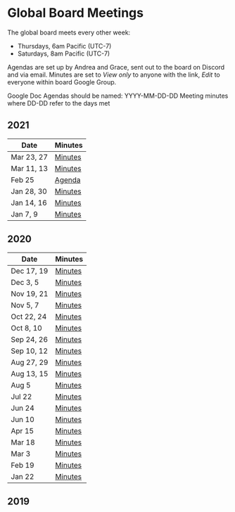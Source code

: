 # Global Board Meetings
The global board meets every other week: 
- Thursdays, 6am Pacific (UTC-7)
- Saturdays, 8am Pacific (UTC-7)

Agendas are set up by Andrea and Grace, sent out to the board on Discord and via email. 
Minutes are set to _View only_ to anyone with the link, _Edit_ to everyone within board Google Group.

Google Doc Agendas should be named: 
YYYY-MM-DD-DD Meeting minutes where DD-DD refer to the days met

## 2021

Date | Minutes
------------ | -------------
Mar 23, 27 | [Minutes](https://docs.google.com/document/d/1x_fGXDsHN3VapJUb79rYct4CzdDnaC2rF33NESs4iwU/edit?usp=sharing)
Mar 11, 13 |[Minutes](https://docs.google.com/document/d/16EXzs6lZZpYBasmpfBh52sJemlPll5RyN3KJZcyiT8Q/edit?usp=sharing)
Feb 25 | [Agenda](https://docs.google.com/document/d/1t1_M1_y5PF_djGu7C-fNd-OZ9Vfx7BJUHHKGdLoyyVw/edit?usp=sharing)
Jan 28, 30 | [Minutes](https://docs.google.com/document/d/1HxwN4m4XYXNo3gAOij-laR9uPIcINqeviEgalmqxv4s/edit?usp=sharing)
Jan 14, 16 | [Minutes](https://docs.google.com/document/d/1mwKnx7dgA_-P9U_nfKBx0UZqekHdCn54tML979q2H50/edit?usp=sharing)
Jan 7, 9 | [Minutes](https://docs.google.com/document/d/1_zuj3miyihhvJ5pG1sZv9xYDwSgfqHBMYp_eMa0JFsY/edit?usp=sharing)

## 2020

Date | Minutes
------------ | -------------
Dec 17, 19 | [Minutes](https://docs.google.com/document/d/1K0_CbyxyraVpMx9r1dbEmSY2mklxy12jR3kvC03rl0g/edit?usp=sharing)
Dec 3, 5 | [Minutes](https://docs.google.com/document/d/1TL88eS1tJRnszLHirCBbcUx6bngEE9GJfqKHmAw69po/edit?usp=sharing)
Nov 19, 21 | [Minutes](https://docs.google.com/document/d/1rnLiTVKC1EPXXPoV0ZN9rt7KtHLlHVHyn6JPvMWriC8/edit?usp=sharing)
Nov 5, 7 | [Minutes](https://docs.google.com/document/d/1lKCq_tlO0kMU8RhGv9_xTyeYCv-DbdTQMhEJbz07aEk/edit?usp=sharing)
Oct 22, 24 | [Minutes](https://docs.google.com/document/d/1a_8dRDSgEQtnr7TjXkdVAmtT6sjQ42Q1lERpDGHLkTo/edit?usp=sharing)
Oct 8, 10 | [Minutes](https://docs.google.com/document/d/1HYPlOuYcDcH8OY9YI5J5j5u0Hdv8BIfHXLtwmTFdYl0/edit?usp=sharing)
Sep 24, 26 | [Minutes](https://docs.google.com/document/d/1gTFkCOmP3IGOGbcjMe8g1p8oXqsmano7SiB_73e0c2c/edit?usp=sharing)
Sep 10, 12 | [Minutes](https://docs.google.com/document/d/1-fo-YHlRoh3j0vdkGBpzc9lx0wU_vusZU_vXOrnU4OQ/edit?usp=sharing)
Aug 27, 29 | [Minutes](https://docs.google.com/document/d/12i3iu3DVUa9Sb9uhbxGu6Oq6ty5o79_sS7guje-mzyw/edit?usp=sharing)
Aug 13, 15 | [Minutes](https://docs.google.com/document/d/1n_iAHlDAxTlhaO3kAgIDHylvaRXgYTWZbSF9xe3f5_s/edit?usp=sharing)
Aug 5 | [Minutes](https://docs.google.com/document/d/1_r3AumpWvxIFGiawg43lYCPzVxL_yglkVUPiiOAWlmE/edit?usp=sharing)
Jul 22 | [Minutes](https://docs.google.com/document/d/1deOWXJdNzW_Bj0YDaK77TyPukWDXUDAZW_D-n9VA1WE/edit?usp=sharing)
Jun 24 | [Minutes](https://docs.google.com/document/d/1BewGZAfCOwchrqUKudwQoQOReqZPD-WZgInApzlxPLc/edit?usp=sharing)
Jun 10 | [Minutes](https://docs.google.com/document/d/1-2kGctDO88d8cEJwkdsevNzhlgJr9JApGvBLoQ3nMck/edit?usp=sharing)
Apr 15 | [Minutes](https://docs.google.com/document/d/1P2TgSdjRBV-0QCayRovpjrZrbadDbD34C-F21zhKSVM/edit?usp=sharing)
Mar 18 | [Minutes](https://docs.google.com/document/d/1TDswwkkNh0YNqalIn7XpGbfzSv7SOFB3DKloZH_JdDk/edit?usp=sharing)
Mar 3 | [Minutes](https://docs.google.com/document/d/1ql5xk9WeYAq9Zt1Vx97rSPsLkF6WFgUOHjPbTKF_ZVk/edit?usp=sharing)
Feb 19 | [Minutes](https://docs.google.com/document/d/1iKgZaArZjLRP6IoCoHRoZgrEg-ynh9OIb8m6L37KR9A/edit?usp=sharing)
Jan 22 | [Minutes](https://docs.google.com/document/d/1IVvHiWTyKSknGHBb015AMCcvE_Ty86ZYXyQsIRBaeD8/edit?usp=sharing)

## 2019
